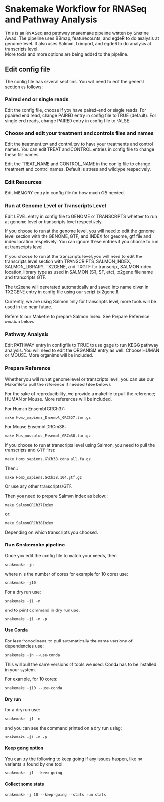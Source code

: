 Snakemake Workflow for RNASeq and Pathway Analysis 
==========================================================================


This is an RNASeq and pathway snakemake pipeline written by Sherine Awad. 
The pipeline uses BBmap, featurecounts, and egdeR to do analysis at genome level. It also uses Salmon, tximport, and egdeR to do analysis at transcripts level.  
More tools and more options are being added to the pipeline. 

## Edit config file 

The config file has several sections. You will need to edit the general section as follows: 

### Paired end or single reads 

Edit the config file, choose if you have paired-end or single reads. For ppaired end read, change PAIRED entry in config file to TRUE (default). For single end reads, change PAIRED entry in config file to FALSE. 


### Choose and edit your treatment and controls files and names

Edit the treatment.tsv and control.tsv to have your treatments and control names.  You can edit TREAT and CONTROL entries in config file to change these file names. 

Edit the TREAT_NAME  and CONTROL_NAME in the config file to change treatment and control names. Default is stress and wildtype respecively. 


### Edit Resources 

Edit MEMORY entry in config file for how much GB needed. 

### Run at Genome Level or Transcripts Level 

Edit LEVEL entry in config file to GENOME or TRANSCRIPTS whether to run at genome level or transcripts level respectively. 
 

If you choose to run at the genome level, you will need to edit the genome level section with the GENOME, GTF, and INDEX for genome, gtf file and index location respetively. You can ignore these entries if you choose to run at transcripts level.  

If you choose to run at the transcripts level, you will need to edit the transcripts level section with TRANSCRIPTS, SALMON_INDEX, SALMON_LIBRARY, TX2GENE, and TXGTF for transcript, SALMON index location, library type as used in SALMON (SR, SF, etc), tx2gene file name and transcripts GTF. 

The tx2gene will generated automatically and saved into name given in TX2GENE entry in config file using our script txi2gene.R. 

Currently, we are using Salmon only for transcripts level, more tools will be used in the near future. 

Refere to our Makefile to prepare Salmon Index. See Prepare Reference section below. 

### Pathway Analysis 

Edit PATHWAY entry in configfile to TRUE to use gage to run KEGG pathway analysis. 
You will need to edit the ORGANISM entry as well. Choose HUMAN or MOUSE. More organims will be included. 


### Prepare Reference

Whether you will run at genome level or transcripts level, you can use our  Makefile to pull the reference if needed (See below). 

For the sake of reproducibility, we provide a makefile to pull the reference; HUMAN or Mouse. More references will be included.


For Human Ensembl GRCh37:


    make Homo_sapiens_Ensembl_GRCh37.tar.gz

For Mouse Ensembl GRCm38:


    make Mus_musculus_Ensembl_GRCm38.tar.gz

If you choose to run at transcripts level using Salmon, you need to pull the transcripts and GTF first: 


    make Homo_sapiens.GRCh38.cdna.all.fa.gz

Then::


    make Homo_sapiens.GRCh38.104.gtf.gz

Or use any other transcripts/GTF.  


Then you need to prepare Salmon index as below:: 

   
    make SalmonGRCh37Index

or: 

    make SalmonGRCh38Index


Depending on which transcripts you choosed. 


### Run Snakemake pipeline 

Once you edit the config file to match your needs, then:  


    snakemake -jn 

where n is the number of cores for example for 10 cores use:


    snakemake -j10 


For a dry run use: 
  
  
    snakemake -j1 -n 


and to print command in dry run use: 

  
    snakemake -j1 -n -p 

  
#### Use Conda 

For less frooodiness, to pull automatically the same versions of dependencies use:

    snakemake -jn --use-conda

This will pull the same versions of tools we used. Conda has to be installed in your system.

For example, for 10 cores:

    snakemake -j10 --use-conda


#### Dry run 

for a dry run use:

    snakemake -j1 -n

and you can see the command printed on a dry run using:

    snakemake -j1 -n -p


#### Keep going option 


You can try the following to keep going if any issues happen, like no variants is found by one tool:

    snakemake -j1 --keep-going


#### Collect some stats 

    snakemake -j 10 --keep-going --stats run.stats


 
